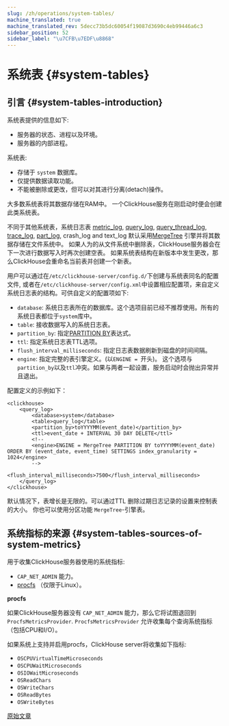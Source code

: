 ```yaml
---
slug: /zh/operations/system-tables/
machine_translated: true
machine_translated_rev: 5decc73b5dc60054f19087d3690c4eb99446a6c3
sidebar_position: 52
sidebar_label: "\u7CFB\u7EDF\u8868"
---
```


# 系统表 {#system-tables}

## 引言 {#system-tables-introduction}

系统表提供的信息如下:

-   服务器的状态、进程以及环境。
-   服务器的内部进程。

系统表:

-   存储于 `system` 数据库。
-   仅提供数据读取功能。
-   不能被删除或更改，但可以对其进行分离(detach)操作。

大多数系统表将其数据存储在RAM中。 一个ClickHouse服务在刚启动时便会创建此类系统表。

不同于其他系统表，系统日志表 [metric_log](../../operations/system-tables/metric_log.md#system_tables-metric_log), [query_log](../../operations/system-tables/query_log.md#system_tables-query_log), [query_thread_log](../../operations/system-tables/query_thread_log.md#system_tables-query_thread_log), [trace_log](../../operations/system-tables/trace_log.md#system_tables-trace_log), [part_log](../../operations/system-tables/part_log.md#system.part_log), crash_log and text_log 默认采用[MergeTree](../../engines/table-engines/mergetree-family/mergetree.md) 引擎并将其数据存储在文件系统中。 如果人为的从文件系统中删除表，ClickHouse服务器会在下一次进行数据写入时再次创建空表。 如果系统表结构在新版本中发生更改，那么ClickHouse会重命名当前表并创建一个新表。

用户可以通过在`/etc/clickhouse-server/config.d/`下创建与系统表同名的配置文件, 或者在`/etc/clickhouse-server/config.xml`中设置相应配置项，来自定义系统日志表的结构。可供自定义的配置项如下:

-   `database`: 系统日志表所在的数据库。这个选项目前已经不推荐使用。所有的系统日表都位于`system`库中。
-   `table`: 接收数据写入的系统日志表。
-   `partition_by`: 指定[PARTITION BY](../../engines/table-engines/mergetree-family/custom-partitioning-key.md)表达式。
-   `ttl`: 指定系统日志表TTL选项。
-   `flush_interval_milliseconds`: 指定日志表数据刷新到磁盘的时间间隔。
-   `engine`: 指定完整的表引擎定义。(以`ENGINE = `开头)。 这个选项与`partition_by`以及`ttl`冲突。如果与两者一起设置，服务启动时会抛出异常并且退出。

配置定义的示例如下：

```
<clickhouse>
    <query_log>
        <database>system</database>
        <table>query_log</table>
        <partition_by>toYYYYMM(event_date)</partition_by>
        <ttl>event_date + INTERVAL 30 DAY DELETE</ttl>
        <!--
        <engine>ENGINE = MergeTree PARTITION BY toYYYYMM(event_date) ORDER BY (event_date, event_time) SETTINGS index_granularity = 1024</engine>
        -->
        <flush_interval_milliseconds>7500</flush_interval_milliseconds>
    </query_log>
</clickhouse>
```

默认情况下，表增长是无限的。可以通过TTL 删除过期日志记录的设置来控制表的大小。 你也可以使用分区功能 `MergeTree`-引擎表。

## 系统指标的来源 {#system-tables-sources-of-system-metrics}

用于收集ClickHouse服务器使用的系统指标:

-   `CAP_NET_ADMIN` 能力。
-   [procfs](https://en.wikipedia.org/wiki/Procfs) （仅限于Linux）。

**procfs**

如果ClickHouse服务器没有 `CAP_NET_ADMIN` 能力，那么它将试图退回到 `ProcfsMetricsProvider`. `ProcfsMetricsProvider` 允许收集每个查询系统指标（包括CPU和I/O）。

如果系统上支持并启用procfs，ClickHouse server将收集如下指标:

-   `OSCPUVirtualTimeMicroseconds`
-   `OSCPUWaitMicroseconds`
-   `OSIOWaitMicroseconds`
-   `OSReadChars`
-   `OSWriteChars`
-   `OSReadBytes`
-   `OSWriteBytes`

[原始文章](https://clickhouse.com/docs/en/operations/system-tables/) <!--hide-->
